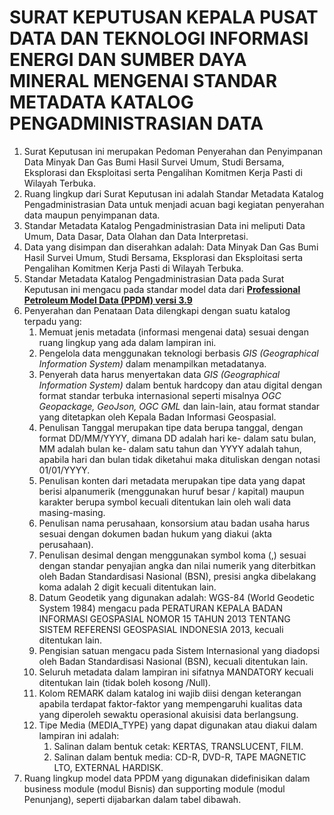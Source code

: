 # SURAT KEPUTUSAN KEPALA PUSAT DATA DAN TEKNOLOGI INFORMASI ENERGI DAN SUMBER DAYA MINERAL MENGENAI STANDAR METADATA KATALOG PENGADMINISTRASIAN DATA
1.	Surat Keputusan ini merupakan Pedoman Penyerahan dan Penyimpanan Data Minyak Dan Gas Bumi Hasil Survei Umum, Studi Bersama, Eksplorasi dan Eksploitasi serta Pengalihan Komitmen Kerja Pasti di Wilayah Terbuka.
2.	Ruang lingkup dari Surat Keputusan ini adalah Standar Metadata Katalog Pengadministrasian Data untuk menjadi acuan bagi kegiatan penyerahan data maupun penyimpanan data.
3.	Standar Metadata Katalog Pengadministrasian Data ini meliputi Data Umum, Data Dasar, Data Olahan dan Data Interpretasi.
4.	Data yang disimpan dan diserahkan adalah: Data Minyak Dan Gas Bumi Hasil Survei Umum, Studi Bersama, Eksplorasi dan Eksploitasi serta Pengalihan Komitmen Kerja Pasti di Wilayah Terbuka.
5.	Standar Metadata Katalog Pengadministrasian Data pada Surat Keputusan ini mengacu pada standar model data dari [**Professional Petroleum Model Data (PPDM) versi 3.9**][2]
6.	Penyerahan dan Penataan Data dilengkapi dengan suatu katalog terpadu yang: 
    1.	Memuat jenis metadata (informasi mengenai data) sesuai dengan ruang lingkup yang ada dalam lampiran ini. 
    2.	Pengelola data menggunakan teknologi berbasis *GIS (Geographical Information System)* dalam menampilkan metadatanya. 
    3.	Penyerah data harus menyertakan data *GIS (Geographical Information System)* dalam bentuk hardcopy dan atau digital dengan format standar terbuka internasional seperti misalnya *OGC Geopackage, GeoJson, OGC GML* dan lain-lain, atau format standar yang ditetapkan oleh Kepala Badan Informasi Geospasial.
    4.	Penulisan Tanggal merupakan tipe data berupa tanggal, dengan format DD/MM/YYYY, dimana DD adalah hari ke- dalam satu bulan, MM adalah bulan ke- dalam satu tahun dan YYYY adalah   tahun, apabila hari dan bulan tidak diketahui maka dituliskan dengan notasi 01/01/YYYY.
    5.	Penulisan konten dari metadata merupakan tipe data yang dapat berisi alpanumerik (menggunakan huruf besar / kapital) maupun karakter berupa symbol kecuali ditentukan lain oleh wali data masing-masing.
    6.	Penulisan nama perusahaan, konsorsium atau badan usaha harus sesuai dengan dokumen badan hukum yang diakui (akta perusahaan).
    7.	Penulisan desimal dengan menggunakan symbol koma (,) sesuai dengan standar penyajian angka dan nilai numerik yang diterbitkan oleh Badan Standardisasi Nasional (BSN), presisi angka dibelakang koma adalah 2 digit kecuali ditentukan lain. 
    8.	Datum Geodetik yang digunakan adalah: WGS-84 (World Geodetic System 1984) mengacu pada PERATURAN KEPALA BADAN INFORMASI GEOSPASIAL NOMOR 15 TAHUN 2013 TENTANG SISTEM REFERENSI GEOSPASIAL INDONESIA 2013, kecuali ditentukan lain.
    9.	Pengisian satuan mengacu pada Sistem Internasional yang diadopsi oleh Badan Standardisasi Nasional (BSN), kecuali ditentukan lain.
    10.	Seluruh metadata dalam lampiran ini sifatnya MANDATORY kecuali ditentukan lain (tidak boleh kosong /Null).
    11.	Kolom REMARK dalam katalog ini wajib diisi dengan keterangan apabila terdapat faktor-faktor yang mempengaruhi kualitas data yang diperoleh sewaktu operasional akuisisi data berlangsung.
    12.	Tipe Media (MEDIA_TYPE) yang dapat digunakan atau diakui dalam lampiran ini adalah:
        1.	Salinan dalam bentuk cetak: KERTAS, TRANSLUCENT, FILM.
        2.	Salinan dalam bentuk media: CD-R, DVD-R, TAPE MAGNETIC LTO, EXTERNAL HARDISK.
7.	Ruang lingkup model data PPDM yang digunakan didefinisikan dalam business module (modul Bisnis) dan supporting module (modul Penunjang), seperti dijabarkan dalam tabel dibawah.








[1]: https://jdih.esdm.go.id/peraturan/Permen%20ESDM%20Nomor%207%20Tahun%202019.pdf
[2]: https://docs.ppdm.org/
[3]: SKRev42General.md

